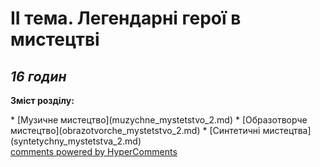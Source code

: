 <div id="hypercomments_widget" class="js-hypercomments-widget invisible"></div>

II тема. Легендарні герої в мистецтві
=============================================
## <i>16 годин</i>

<p><b>Зміст розділу:</b></p>
   * [Музичне  мистецтво](muzуchne_mуstetstvo_2.md)
   * [Образотворче мистецтво](obrazotvorche_mуstetstvo_2.md)
   * [Синтетичні мистецтва](sуntetуchny_mуstetstva_2.md)

<div class="js-hypercomments-container">
<a href="http://hypercomments.com" class="hc-link" title="comments widget">comments powered by HyperComments</a>
</div>